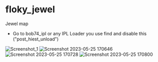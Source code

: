 # floky_jewel
Jewel map

* Go to bob74_ipl or any IPL Loader you use find and disable this ("post_hiest_unload")


![Screenshot_1](https://github.com/uFLOKY/floky_jewel/assets/80961359/90fa20ef-b6c3-41b2-a01c-186918a9eab5)
![Screenshot 2023-05-25 170646](https://github.com/uFLOKY/floky_jewel/assets/80961359/b2ef2301-d0ac-40cf-8474-2f1afd7849a9)
![Screenshot 2023-05-25 170728](https://github.com/uFLOKY/floky_jewel/assets/80961359/2a2e515a-95cf-4da5-bc3f-04cb6a32bbf1)
![Screenshot 2023-05-25 170800](https://github.com/uFLOKY/floky_jewel/assets/80961359/ed14ba8c-cbb7-4870-ba61-6812641f46f2)

